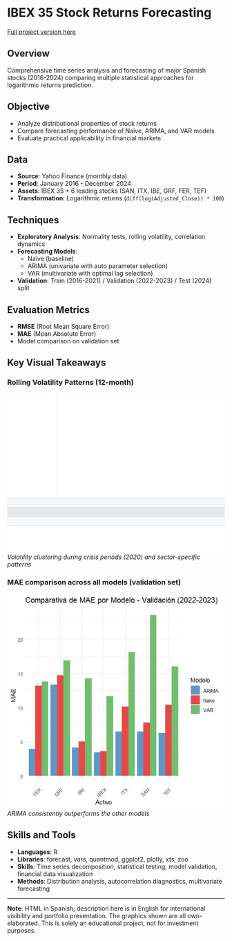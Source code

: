 # IBEX 35 Stock Returns Forecasting

[Full project version here](https://ygs1629.github.io/Time-Series-Forecasting-of-IBEX-35-Stocks/)

## Overview
Comprehensive time series analysis and forecasting of major Spanish stocks (2016-2024) comparing multiple statistical approaches for logarithmic returns prediction.

## Objective
- Analyze distributional properties of stock returns
- Compare forecasting performance of Naïve, ARIMA, and VAR models
- Evaluate practical applicability in financial markets

## Data
- **Source**: Yahoo Finance (monthly data)
- **Period**: January 2016 - December 2024
- **Assets**: IBEX 35 + 6 leading stocks (SAN, ITX, IBE, GRF, FER, TEF)
- **Transformation**: Logarithmic returns (`diff(log(Adjusted_Close)) * 100`)

## Techniques
- **Exploratory Analysis**: Normality tests, rolling volatility, correlation dynamics
- **Forecasting Models**: 
  - Naïve (baseline)
  - ARIMA (univariate with auto parameter selection)
  - VAR (multivariate with optimal lag selection)
- **Validation**: Train (2016-2021) / Validation (2022-2023) / Test (2024) split

## Evaluation Metrics
- **RMSE** (Root Mean Square Error)
- **MAE** (Mean Absolute Error)
- Model comparison on validation set

## Key Visual Takeaways

### Rolling Volatility Patterns (12-month)
![Volatility](images/Rolling_volatility.png)
*Volatility clustering during crisis periods (2020) and sector-specific patterns*

### MAE comparison across all models (validation set)
![MAE Validation](images/MAE_comparison_across_models_validation_set.jpeg)
*ARIMA consistently outperforms the other models*


## Skills and Tools
- **Languages**: R
- **Libraries**: forecast, vars, quantmod, ggplot2, plotly, xts, zoo
- **Skills**: Time series decomposition, statistical testing, model validation, financial data visualization
- **Methods**: Distribution analysis, autocorrelation diagnostics, multivariate forecasting

---
**Note**: HTML in Spanish; description here is in English for international visibility and portfolio presentation. The graphics shown are all own-elaborated. This is solely an educational project, not for investment purposes.
